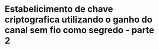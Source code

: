 # Estabelicimento de chave criptografica utilizando o ganho do canal sem fio como segredo - parte 2
